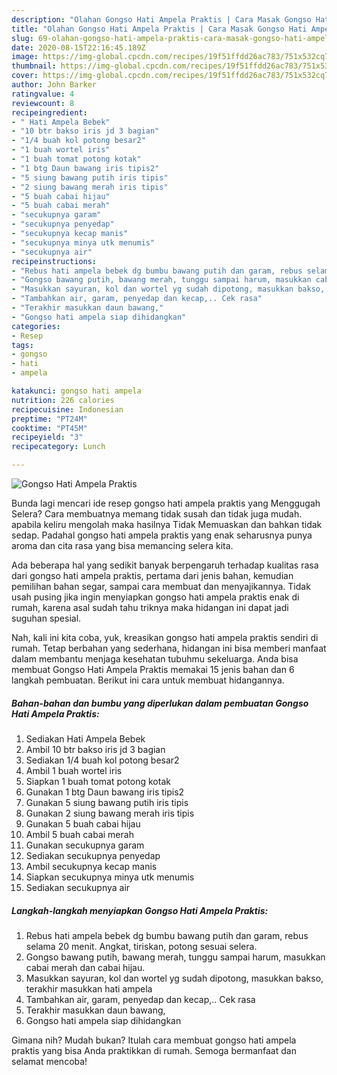 ```yaml
---
description: "Olahan Gongso Hati Ampela Praktis | Cara Masak Gongso Hati Ampela Praktis Yang Sedap"
title: "Olahan Gongso Hati Ampela Praktis | Cara Masak Gongso Hati Ampela Praktis Yang Sedap"
slug: 69-olahan-gongso-hati-ampela-praktis-cara-masak-gongso-hati-ampela-praktis-yang-sedap
date: 2020-08-15T22:16:45.189Z
image: https://img-global.cpcdn.com/recipes/19f51ffdd26ac783/751x532cq70/gongso-hati-ampela-praktis-foto-resep-utama.jpg
thumbnail: https://img-global.cpcdn.com/recipes/19f51ffdd26ac783/751x532cq70/gongso-hati-ampela-praktis-foto-resep-utama.jpg
cover: https://img-global.cpcdn.com/recipes/19f51ffdd26ac783/751x532cq70/gongso-hati-ampela-praktis-foto-resep-utama.jpg
author: John Barker
ratingvalue: 4
reviewcount: 8
recipeingredient:
- " Hati Ampela Bebek"
- "10 btr bakso iris jd 3 bagian"
- "1/4 buah kol potong besar2"
- "1 buah wortel iris"
- "1 buah tomat potong kotak"
- "1 btg Daun bawang iris tipis2"
- "5 siung bawang putih iris tipis"
- "2 siung bawang merah iris tipis"
- "5 buah cabai hijau"
- "5 buah cabai merah"
- "secukupnya garam"
- "secukupnya penyedap"
- "secukupnya kecap manis"
- "secukupnya minya utk menumis"
- "secukupnya air"
recipeinstructions:
- "Rebus hati ampela bebek dg bumbu bawang putih dan garam, rebus selama 20 menit. Angkat, tiriskan, potong sesuai selera."
- "Gongso bawang putih, bawang merah, tunggu sampai harum, masukkan cabai merah dan cabai hijau."
- "Masukkan sayuran, kol dan wortel yg sudah dipotong, masukkan bakso, terakhir masukkan hati ampela"
- "Tambahkan air, garam, penyedap dan kecap,.. Cek rasa"
- "Terakhir masukkan daun bawang,"
- "Gongso hati ampela siap dihidangkan"
categories:
- Resep
tags:
- gongso
- hati
- ampela

katakunci: gongso hati ampela 
nutrition: 226 calories
recipecuisine: Indonesian
preptime: "PT24M"
cooktime: "PT45M"
recipeyield: "3"
recipecategory: Lunch

---
```



![Gongso Hati Ampela Praktis](https://img-global.cpcdn.com/recipes/19f51ffdd26ac783/751x532cq70/gongso-hati-ampela-praktis-foto-resep-utama.jpg)

Bunda lagi mencari ide resep gongso hati ampela praktis yang Menggugah Selera? Cara membuatnya memang tidak susah dan tidak juga mudah. apabila keliru mengolah maka hasilnya Tidak Memuaskan dan bahkan tidak sedap. Padahal gongso hati ampela praktis yang enak seharusnya punya aroma dan cita rasa yang bisa memancing selera kita.

Ada beberapa hal yang sedikit banyak berpengaruh terhadap kualitas rasa dari gongso hati ampela praktis, pertama dari jenis bahan, kemudian pemilihan bahan segar, sampai cara membuat dan menyajikannya. Tidak usah pusing jika ingin menyiapkan gongso hati ampela praktis enak di rumah, karena asal sudah tahu triknya maka hidangan ini dapat jadi suguhan spesial.




Nah, kali ini kita coba, yuk, kreasikan gongso hati ampela praktis sendiri di rumah. Tetap berbahan yang sederhana, hidangan ini bisa memberi manfaat dalam membantu menjaga kesehatan tubuhmu sekeluarga. Anda bisa membuat Gongso Hati Ampela Praktis memakai 15 jenis bahan dan 6 langkah pembuatan. Berikut ini cara untuk membuat hidangannya.

<!--inarticleads1-->

##### Bahan-bahan dan bumbu yang diperlukan dalam pembuatan Gongso Hati Ampela Praktis:

1. Sediakan  Hati Ampela Bebek
1. Ambil 10 btr bakso iris jd 3 bagian
1. Sediakan 1/4 buah kol potong besar2
1. Ambil 1 buah wortel iris
1. Siapkan 1 buah tomat potong kotak
1. Gunakan 1 btg Daun bawang iris tipis2
1. Gunakan 5 siung bawang putih iris tipis
1. Gunakan 2 siung bawang merah iris tipis
1. Gunakan 5 buah cabai hijau
1. Ambil 5 buah cabai merah
1. Gunakan secukupnya garam
1. Sediakan secukupnya penyedap
1. Ambil secukupnya kecap manis
1. Siapkan secukupnya minya utk menumis
1. Sediakan secukupnya air




<!--inarticleads2-->

##### Langkah-langkah menyiapkan Gongso Hati Ampela Praktis:

1. Rebus hati ampela bebek dg bumbu bawang putih dan garam, rebus selama 20 menit. Angkat, tiriskan, potong sesuai selera.
1. Gongso bawang putih, bawang merah, tunggu sampai harum, masukkan cabai merah dan cabai hijau.
1. Masukkan sayuran, kol dan wortel yg sudah dipotong, masukkan bakso, terakhir masukkan hati ampela
1. Tambahkan air, garam, penyedap dan kecap,.. Cek rasa
1. Terakhir masukkan daun bawang,
1. Gongso hati ampela siap dihidangkan




Gimana nih? Mudah bukan? Itulah cara membuat gongso hati ampela praktis yang bisa Anda praktikkan di rumah. Semoga bermanfaat dan selamat mencoba!
